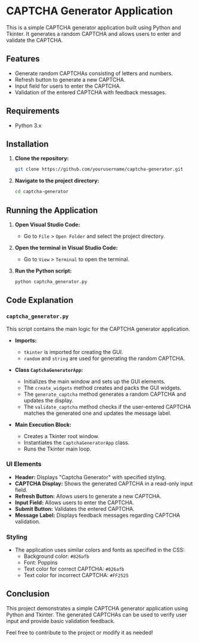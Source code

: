 # CAPTCHA Generator Application

This is a simple CAPTCHA generator application built using Python and Tkinter. It generates a random CAPTCHA and allows users to enter and validate the CAPTCHA.

## Features

- Generate random CAPTCHAs consisting of letters and numbers.
- Refresh button to generate a new CAPTCHA.
- Input field for users to enter the CAPTCHA.
- Validation of the entered CAPTCHA with feedback messages.

## Requirements

- Python 3.x

## Installation

1. **Clone the repository:**
    ```sh
    git clone https://github.com/yourusername/captcha-generator.git
    ```
2. **Navigate to the project directory:**
    ```sh
    cd captcha-generator
    ```

## Running the Application

1. **Open Visual Studio Code:**
    - Go to `File` > `Open Folder` and select the project directory.

2. **Open the terminal in Visual Studio Code:**
    - Go to `View` > `Terminal` to open the terminal.

3. **Run the Python script:**
    ```sh
    python captcha_generator.py
    ```

## Code Explanation

### `captcha_generator.py`

This script contains the main logic for the CAPTCHA generator application.

- **Imports:**
    - `tkinter` is imported for creating the GUI.
    - `random` and `string` are used for generating the random CAPTCHA.

- **Class `CaptchaGeneratorApp`:**
    - Initializes the main window and sets up the GUI elements.
    - The `create_widgets` method creates and packs the GUI widgets.
    - The `generate_captcha` method generates a random CAPTCHA and updates the display.
    - The `validate_captcha` method checks if the user-entered CAPTCHA matches the generated one and updates the message label.

- **Main Execution Block:**
    - Creates a Tkinter root window.
    - Instantiates the `CaptchaGeneratorApp` class.
    - Runs the Tkinter main loop.

### UI Elements

- **Header:** Displays "Captcha Generator" with specified styling.
- **CAPTCHA Display:** Shows the generated CAPTCHA in a read-only input field.
- **Refresh Button:** Allows users to generate a new CAPTCHA.
- **Input Field:** Allows users to enter the CAPTCHA.
- **Submit Button:** Validates the entered CAPTCHA.
- **Message Label:** Displays feedback messages regarding CAPTCHA validation.

### Styling

- The application uses similar colors and fonts as specified in the CSS:
    - Background color: `#826afb`
    - Font: Poppins
    - Text color for correct CAPTCHA: `#826afb`
    - Text color for incorrect CAPTCHA: `#FF2525`

## Conclusion

This project demonstrates a simple CAPTCHA generator application using Python and Tkinter. The generated CAPTCHAs can be used to verify user input and provide basic validation feedback.

Feel free to contribute to the project or modify it as needed!
